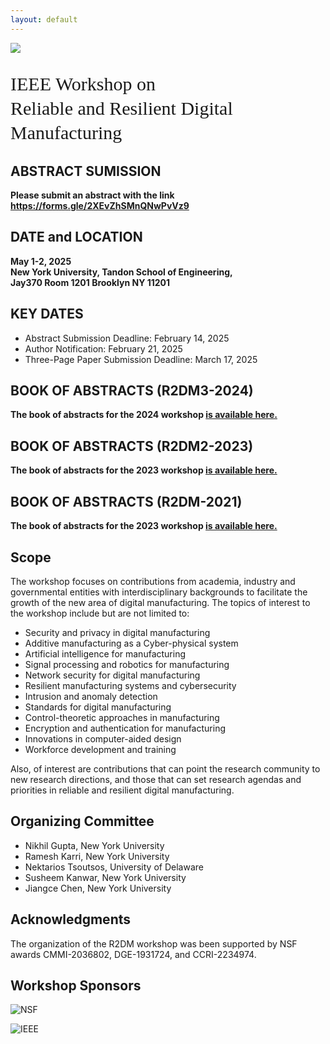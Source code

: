```yaml
---
layout: default
---
```


<!-- <br /> -->

![](https://live.staticflickr.com/8585/16731534112_985c0bdba3_h.jpg)


<p style="font-family: Arvo, Monaco, serif;
  line-height:1.3;
	font-weight: normal;font-size: 30px;">IEEE Workshop on <br /> Reliable and Resilient Digital Manufacturing</p>

<!-- ## REGISTRATION
<p> <strong> To attend the workshop, please register for FREE at <a href="https://events.humanitix.com/r2dm3"> <strong> https://events.humanitix.com/r2dm3 </strong> </a> </strong> </p> -->

## ABSTRACT SUMISSION
<p> <strong> Please submit an abstract with the link <a href="https://forms.gle/2XEvZhSMnQNwPvVz9"> <strong> https://forms.gle/2XEvZhSMnQNwPvVz9 </strong> </a> </strong> </p>

## DATE and LOCATION
<p> <strong>  May 1-2, 2025  <br /> New York University, Tandon School of Engineering, <br /> Jay370 Room 1201 Brooklyn NY 11201 </strong> </p>

<!-- ## KEY DATES
<p> <strong>  Abstract Submission Deadline: February 14, 2025  <br /> Author Notification: February 21, 2025 <br /> Three-Page Paper Submission Deadline: March 17, 2025 </strong> </p> -->

## KEY DATES
* Abstract Submission Deadline: February 14, 2025  
* Author Notification: February 21, 2025 
* Three-Page Paper Submission Deadline: March 17, 2025

## BOOK OF ABSTRACTS (R2DM3-2024)
<p> <strong> The book of abstracts for the 2024 workshop <a href="https://github.com/r2dm-workshop/r2dm-workshop.github.io/raw/main/R2DM3 Book Of Abstracts.pdf"> <strong> is available here. </strong> </a> </strong> </p>

## BOOK OF ABSTRACTS (R2DM2-2023)
<p> <strong> The book of abstracts for the 2023 workshop <a href="https://github.com/r2dm-workshop/r2dm-workshop.github.io/raw/main/IEEE_R2DM_Workshop_2023_Abstract_Booklet.pdf"> <strong> is available here. </strong> </a> </strong> </p>

## BOOK OF ABSTRACTS (R2DM-2021)
<p> <strong> The book of abstracts for the 2023 workshop <a href="https://github.com/r2dm-workshop/r2dm-workshop.github.io/raw/main/R2DM Abstract Booklet.pdf"> <strong> is available here. </strong> </a> </strong> </p>


## Scope

The workshop focuses on contributions from academia, industry and governmental entities with interdisciplinary backgrounds to facilitate the growth of the new area of digital manufacturing. The topics of interest to the workshop include but are not limited to:

* Security and privacy in digital manufacturing
* Additive manufacturing as a Cyber-physical system
* Artificial intelligence for manufacturing
* Signal processing and robotics for manufacturing
* Network security for digital manufacturing
* Resilient manufacturing systems and cybersecurity
* Intrusion and anomaly detection
* Standards for digital manufacturing
* Control-theoretic approaches in manufacturing
* Encryption and authentication for manufacturing
* Innovations in computer-aided design
* Workforce development and training 

Also, of interest are contributions that can point the research community to new research directions, and those that can set research agendas and priorities in reliable and resilient digital manufacturing.

## Organizing Committee
*	Nikhil Gupta, New York University
*	Ramesh Karri, New York University
*	Nektarios Tsoutsos, University of Delaware
* Susheem Kanwar, New York University
* Jiangce Chen, New York University

## Acknowledgments
The organization of the R2DM workshop was been supported by NSF awards CMMI-2036802, DGE-1931724, and CCRI-2234974.

## Workshop Sponsors

![NSF](https://github.com/r2dm-workshop/r2dm-workshop.github.io/raw/main/nsf.png)

![IEEE](https://github.com/r2dm-workshop/r2dm-workshop.github.io/raw/main/ieee.png)
